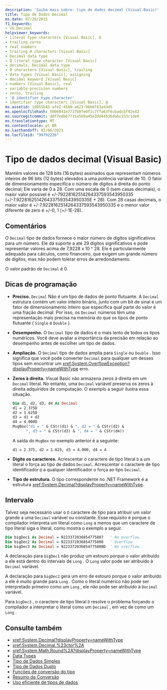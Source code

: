 ```yaml
---
description: 'Saiba mais sobre: tipo de dados decimal (Visual Basic)'
title: Tipo de Dados Decimal
ms.date: 07/20/2015
f1_keywords:
- vb.Decimal
helpviewer_keywords:
- literal type characters [Visual Basic], D
- trailing zeros
- real numbers
- trailing 0 characters [Visual Basic]
- Decimal data type
- D literal type character [Visual Basic]
- decimals, Decimal data type
- 0 characters [Visual Basic], trailing
- data types [Visual Basic], assigning
- decimal keyword [Visual Basic]
- numbers [Visual Basic], real
- variable-precision numbers
- zeros, trailing
- '@ identifier type character'
- identifier type characters [Visual Basic], @
ms.assetid: 1d855b45-afe2-45b0-a623-96b6f63a43d5
ms.openlocfilehash: 5806041e7737b8fe0f1c7ffa63f6cbadcbf92e42
ms.sourcegitcommit: ddf7edb67715a5b9a45e3dd44536dabc153c1de0
ms.translationtype: MT
ms.contentlocale: pt-BR
ms.lasthandoff: 02/06/2021
ms.locfileid: "99792226"
---
```

# <a name="decimal-data-type-visual-basic"></a>Tipo de dados decimal (Visual Basic)

Mantém valores de 128 bits (16 bytes) assinados que representam números inteiros de 96 bits (12 bytes) elevados a uma potência variável de 10. O fator de dimensionamento especifica o número de dígitos à direita do ponto decimal; Ele varia de 0 a 28. Com uma escala de 0 (sem casas decimais), o maior valor possível é +/-79228162514264337593543950335 (+/-7.9228162514264337593543950335E + 28). Com 28 casas decimais, o maior valor é +/-7.9228162514264337593543950335 e o menor valor diferente de zero é +/-0, 1 (+/-1E-28).

## <a name="remarks"></a>Comentários

O `Decimal` tipo de dados fornece o maior número de dígitos significativos para um número. Ele dá suporte a até 29 dígitos significativos e pode representar valores acima de 7,9228 x 10 ^ 28. Ele é particularmente adequado para cálculos, como financeiro, que exigem um grande número de dígitos, mas não podem tolerar erros de arredondamento.

O valor padrão de `Decimal` é 0.

## <a name="programming-tips"></a>Dicas de programação

- **Preciso.** `Decimal` Não é um tipo de dados de ponto flutuante. A `Decimal` estrutura contém um valor inteiro binário, junto com um bit de sinal e um fator de dimensionamento inteiro que especifica qual parte do valor é uma fração decimal. Por isso, os `Decimal` números têm uma representação mais precisa na memória do que os tipos de ponto flutuante ( `Single` e `Double` ).

- **Desempenho.** O `Decimal` tipo de dados é o mais lento de todos os tipos numéricos. Você deve avaliar a importância da precisão em relação ao desempenho antes de escolher um tipo de dados.

- **Ampliação.** O `Decimal` tipo de dados amplia para `Single` ou `Double` . Isso significa que você pode converter `Decimal` para qualquer um desses tipos sem encontrar um <xref:System.OverflowException?displayProperty=nameWithType> erro.

- **Zeros à direita.** Visual Basic não armazena zeros à direita em um `Decimal` literal. No entanto, uma `Decimal` variável preserva os zeros à direita adquiridos de computação. O exemplo a seguir ilustra essa situação.

  ```vb
  Dim d1, d2, d3, d4 As Decimal
  d1 = 2.375D
  d2 = 1.625D
  d3 = d1 + d2
  d4 = 4.000D
  MsgBox("d1 = " & CStr(d1) & ", d2 = " & CStr(d2) &
        ", d3 = " & CStr(d3) & ", d4 = " & CStr(d4))
  ```

  A saída do `MsgBox` no exemplo anterior é a seguinte:

  ```console
  d1 = 2.375, d2 = 1.625, d3 = 4.000, d4 = 4
  ```

- **Digite os caracteres.** Acrescentar o caractere de tipo literal `D` a um literal o força ao tipo de dados `Decimal`. Acrescentar o caractere de tipo identificador `@` a qualquer identificador o força ao tipo `Decimal`.

- **Tipo de estrutura.** O tipo correspondente no .NET Framework é a estrutura <xref:System.Decimal?displayProperty=nameWithType>.

## <a name="range"></a>Intervalo

 Talvez seja necessário usar o `D` caractere de tipo para atribuir um valor grande a uma `Decimal` variável ou constante. Esse requisito é porque o compilador interpreta um literal como `Long` a menos que um caractere de tipo literal siga o literal, como mostra o exemplo a seguir.

```vb
Dim bigDec1 As Decimal = 9223372036854775807   ' No overflow.
Dim bigDec2 As Decimal = 9223372036854775808   ' Overflow.
Dim bigDec3 As Decimal = 9223372036854775808D  ' No overflow.
```

A declaração para `bigDec1` não produz um estouro porque o valor atribuído a ele está dentro do intervalo de `Long` . O `Long` valor pode ser atribuído à `Decimal` variável.

A declaração para `bigDec2` gera um erro de estouro porque o valor atribuído a ele é muito grande para `Long` . Como o literal numérico não pode ser interpretado primeiro como um `Long` , ele não pode ser atribuído à `Decimal` variável.

Para `bigDec3` , o caractere de tipo literal `D` resolve o problema forçando o compilador a interpretar o literal como um `Decimal` , em vez de como um `Long` .

## <a name="see-also"></a>Consulte também

- <xref:System.Decimal?displayProperty=nameWithType>
- <xref:System.Decimal.%23ctor%2A>
- <xref:System.Math.Round%2A?displayProperty=nameWithType>
- [Data Types](index.md)
- [Tipo de Dados Simples](single-data-type.md)
- [Tipo de Dados Duplo](double-data-type.md)
- [Funções de conversão do tipo](../functions/type-conversion-functions.md)
- [Resumo da Conversão](../keywords/conversion-summary.md)
- [Uso eficiente de tipos de dados](../../programming-guide/language-features/data-types/efficient-use-of-data-types.md)
